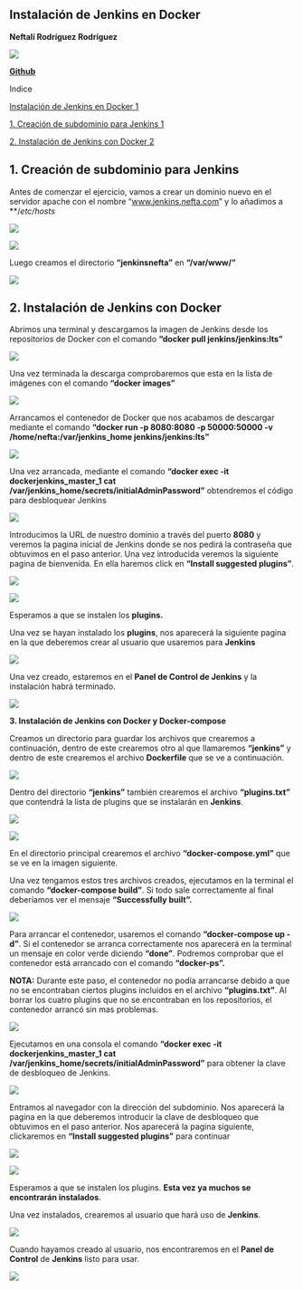 ﻿## **Instalación de Jenkins en Docker**

**Neftalí Rodríguez Rodríguez**

![](imagenes/logo.png)


[](https://github.com/InKu3uS/)

[**Github**](https://github.com/InKu3uS/)

Indice

[Instalación de Jenkins en Docker	1](#id1)

[1. Creación de subdominio para Jenkins	1](#id1)

[2. Instalación de Jenkins con Docker	2](#id2)



## **1. Creación de subdominio para Jenkins**<a name="id1"></a>

Antes de comenzar el ejercicio, vamos a crear un dominio nuevo en el servidor apache con el nombre “[www.](http://www.neftaic.com/)[jenkins.](http://www.neftaic.com/)[nefta.com](http://www.neftaic.com/)” y lo añadimos a **/*etc/*hosts**


![](imagenes/1.png)


![](imagenes/2.png)

Luego creamos el directorio **“jenkinsnefta”** en **“/var/www/”**

![](imagenes/3.png)


## **2. Instalación de Jenkins con Docker**<a name="id2"></a>


Abrimos una terminal y descargamos la imagen de Jenkins desde los repositorios de Docker con el comando **“docker pull jenkins/jenkins:lts”**



![](imagenes/4.png)

Una vez terminada la descarga comprobaremos que esta en la lista de imágenes con el comando **“docker images”**

![](imagenes/5.png)

Arrancamos el contenedor de Docker que nos acabamos de descargar mediante el comando **“docker run -p 8080:8080 -p 50000:50000 -v /home/nefta:/var/jenkins\_home jenkins/jenkins:lts”**

![](imagenes/6.png)

Una vez arrancada, mediante el comando **“docker exec -it dockerjenkins\_master\_1 cat /var/jenkins\_home/secrets/initialAdminPassword”** obtendremos el código para desbloquear Jenkins

![](imagenes/7.png)

Introducimos la URL de nuestro dominio a través del puerto **8080** y veremos la pagina inicial de Jenkins donde se nos pedirá la contraseña que obtuvimos en el paso anterior. Una vez introducida veremos la siguiente pagina de bienvenida. En ella haremos click en **“Install suggested plugins”**.

![](imagenes/8.png)


![](imagenes/9.png)

Esperamos a que se instalen los **plugins.**

Una vez se hayan instalado los **plugins**, nos aparecerá la siguiente pagina en la que deberemos crear al usuario que usaremos para **Jenkins**

![](imagenes/10.png)

Una vez creado, estaremos en el **Panel de Control de Jenkins** y la instalación habrá terminado.

![](imagenes/11.png)



**3. Instalación de Jenkins con Docker y Docker-compose**<a name="id3"></a>

Creamos un directorio para guardar los archivos que crearemos a continuación, dentro de este crearemos otro al que llamaremos **“jenkins”** y dentro de este crearemos el archivo **Dockerfile** que se ve a continuación.

![](imagenes/12.png)

Dentro del directorio **“jenkins”** también crearemos el archivo **“plugins.txt”** que contendrá la lista de plugins que se instalarán en **Jenkins**.


![](imagenes/13.png)


![](imagenes/14.png)

En el directorio principal crearemos el archivo **“docker-compose.yml”** que se ve en la imagen siguiente.

Una vez tengamos estos tres archivos creados, ejecutamos en la terminal el comando **“docker-compose build”**. Si todo sale correctamente al final deberíamos ver el mensaje **“Successfully built”.**

![](imagenes/15.png)



Para arrancar el contenedor, usaremos el comando **“docker-compose up -d”**. Si el contenedor se arranca correctamente nos aparecerá en la terminal un mensaje en color verde diciendo **“done”**. Podremos comprobar que el contenedor está arrancado con el comando **“docker-ps”.**

**NOTA:** Durante este paso, el contenedor no podía arrancarse debido a que no se encontraban ciertos plugins incluidos en el archivo **“plugins.txt”**. Al borrar los cuatro plugins que no se encontraban en los repositorios, el contenedor arrancó sin mas problemas.

![](imagenes/16.png)

Ejecutamos en una consola el comando **“docker exec -it dockerjenkins\_master\_1 cat /var/jenkins\_home/secrets/initialAdminPassword”** para obtener la clave de desbloqueo de Jenkins.

![](imagenes/17.png)


Entramos al navegador con la dirección del subdominio. Nos aparecerá la pagina en la que deberemos introducir la clave de desbloqueo que obtuvimos en el paso anterior. Nos aparecerá la pagina siguiente, clickaremos en **“Install suggested plugins”** para continuar

![](imagenes/18.png)


![](imagenes/19.png)

Esperamos a que se instalen los plugins. **Esta vez ya muchos se encontrarán instalados**.

Una vez instalados, crearemos al usuario que hará uso de **Jenkins**.

![](imagenes/20.png)

Cuando hayamos creado al usuario, nos encontraremos en el **Panel de Control** de **Jenkins** listo para usar.

![](imagenes/21.png)

